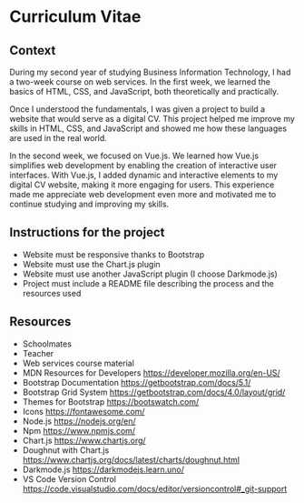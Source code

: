 # Curriculum Vitae

## Context

During my second year of studying Business Information Technology, I had a two-week course on web services. In the first week, we learned the basics of HTML, CSS, and JavaScript, both theoretically and practically.

Once I understood the fundamentals, I was given a project to build a website that would serve as a digital CV. This project helped me improve my skills in HTML, CSS, and JavaScript and showed me how these languages are used in the real world.

In the second week, we focused on Vue.js. We learned how Vue.js simplifies web development by enabling the creation of interactive user interfaces. With Vue.js, I added dynamic and interactive elements to my digital CV website, making it more engaging for users. This experience made me appreciate web development even more and motivated me to continue studying and improving my skills.

## Instructions for the project

- Website must be responsive thanks to Bootstrap
- Website must use the Chart.js plugin
- Website must use another JavaScript plugin (I choose Darkmode.js)
- Project must include a README file describing the process and the resources used

## Resources

- Schoolmates
- Teacher
- Web services course material
- MDN Resources for Developers https://developer.mozilla.org/en-US/
- Bootstrap Documentation https://getbootstrap.com/docs/5.1/
- Bootstrap Grid System https://getbootstrap.com/docs/4.0/layout/grid/
- Themes for Bootstrap https://bootswatch.com/
- Icons https://fontawesome.com/
- Node.js https://nodejs.org/en/
- Npm https://www.npmjs.com/
- Chart.js https://www.chartjs.org/
- Doughnut with Chart.js https://www.chartjs.org/docs/latest/charts/doughnut.html
- Darkmode.js https://darkmodejs.learn.uno/
- VS Code Version Control https://code.visualstudio.com/docs/editor/versioncontrol#_git-support